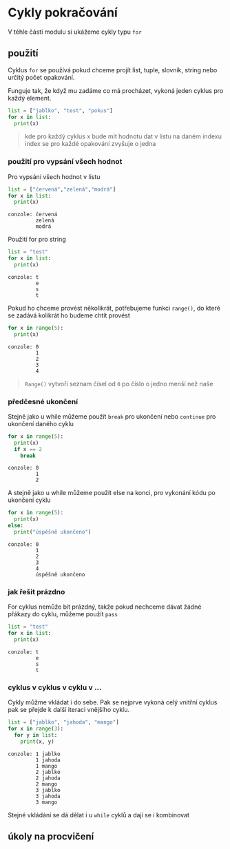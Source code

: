 # Cykly pokračování

V téhle části modulu si ukážeme cykly typu `for`

## použití

Cyklus `for` se používá pokud chceme projít list, tuple, slovník, string nebo určitý počet opakování.

Funguje tak, že když mu zadáme co má procházet, vykoná jeden cyklus pro každý element.

```python
list = ["jablko", "test", "pokus"]
for x in list:
  print(x)
```
> kde pro každý cyklus x bude mít hodnotu dat v listu na daném indexu
> index se pro každé opakování zvyšuje o jedna

### použití pro vypsání všech hodnot

Pro vypsání všech hodnot v listu

```python
list = ["červená","zelená","modrá"]
for x in list:
  print(x)
```
```
conzole: červená
         zelená
         modrá
```

Použití for pro string

```python
list = "test"
for x in list:
  print(x)
```
```
conzole: t
         e
         s
         t
```

Pokud ho chceme provést několikrát, potřebujeme funkci `range()`, do které se zadává kolikrát ho budeme chtít provést

```python
for x in range(5):
  print(x)
```
```
conzole: 0
         1
         2
         3
         4
```
> `Range()` vytvoří seznam čísel od `0` po číslo o jedno menší než naše

### předčesné ukončení

Stejně jako u while můžeme použít `break` pro ukončení nebo `continue` pro ukončení daného cyklu 

```python
for x in range(5):
  print(x)
  if x == 2
    break
```
```
conzole: 0
         1
         2
```

A stejně jako u while můžeme použít else na konci, pro vykonání kódu po ukončení cyklu

```python
for x in range(5):
  print(x)
else:
  print("úspěšně ukončeno")
```
```
conzole: 0
         1
         2
         3
         4
         úspěšně ukončeno
```

### jak řešit prázdno

For cyklus nemůže bít prázdný, takže pokud nechceme dávat žádné přákazy do cyklu, můžeme použít `pass`


```python
list = "test"
for x in list:
  print(x)
```
```
conzole: t
         e
         s
         t
```

### cyklus v cyklus v cyklu v ...

Cykly můžme vkládat i do sebe. Pak se nejprve vykoná celý vnitřní cyklus pak se přejde k další iteraci vnějšího cyklu.

```python
list = ["jablko", "jahoda", "mango"]
for x in range(3):
  for y in list:
    print(x, y)
```
```
conzole: 1 jablko
         1 jahoda
         1 mango
         2 jablko
         2 jahoda
         2 mango
         3 jablko
         3 jahoda
         3 mango
```

Stejné vkládání se dá dělat i u `while` cyklů a dají se i kombinovat

## úkoly na procvičení
